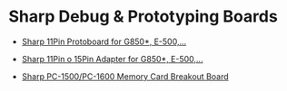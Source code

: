 # Sharp Debug &amp; Prototyping Boards

- <a href="/">Sharp 11Pin Protoboard for G850*, E-500,...</a>

- <a href="/">Sharp 11Pin o 15Pin Adapter for G850*, E-500,...</a>

- <a href="/">Sharp PC-1500/PC-1600 Memory Card Breakout Board</a>